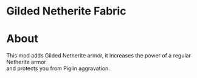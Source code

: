 # Gilded Netherite Fabric

# About
This mod adds Gilded Netherite armor, it increases the power of a regular Netherite armor  
and protects you from Piglin aggravation.

